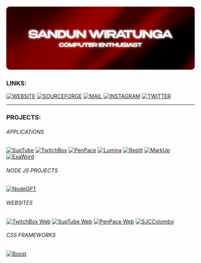 ![banner](https://raw.githubusercontent.com/sandunwira/sandunwira/main/banner.png)

### LINKS:

[![WEBSITE](https://img.shields.io/badge/WEBSITE-%23E23434.svg?style=for-the-badge)](https://sandun.me)
[![SOURCEFORGE](https://img.shields.io/badge/SOURCEFORGE-%23E23434.svg?style=for-the-badge&logo=sourceforge&logoColor=white)](https://sourceforge.net/u/sandunwira)
[![MAIL](https://img.shields.io/badge/MAIL-%23E23434.svg?style=for-the-badge&logo=maildotru&logoColor=white)](mailto:sandun.wira@outlook.com)
[![INSTAGRAM](https://img.shields.io/badge/INSTAGRAM-%23E23434.svg?style=for-the-badge&logo=instagram&logoColor=white)](https://www.instagram.com/sandunwira)
[![TWITTER](https://img.shields.io/badge/TWITTER-%23E23434.svg?style=for-the-badge&logo=twitter&logoColor=white)](https://twitter.com/sandunwira)

<hr>

### PROJECTS:

###### APPLICATIONS
[![SupTube](https://img.shields.io/badge/SupTube-%23ED1C24.svg?style=for-the-badge&logo=github&logoColor=white)](https://github.com/sandunwira/SupTube)
[![TwitchBox](https://img.shields.io/badge/TwitchBox-%23755CA7.svg?style=for-the-badge&logo=github&logoColor=white)](https://github.com/sandunwira/TwitchBox)
[![PenPace](https://img.shields.io/badge/PenPace-%232C88C3.svg?style=for-the-badge&logo=github&logoColor=white)](https://github.com/sandunwira/PenPace)
[![Lumina](https://img.shields.io/badge/Lumina-%236590BB.svg?style=for-the-badge&logo=github&logoColor=white)](https://github.com/teamkoolapps/Lumina)
[![Replit](https://img.shields.io/badge/Replit-%23EC5F07.svg?style=for-the-badge&logo=github&logoColor=white)](https://github.com/teamkoolapps/Replit)
[![MarkUp](https://img.shields.io/badge/MarkUp-%23424242.svg?style=for-the-badge&logo=github&logoColor=white)](https://github.com/teamkoolapps/MarkUp)
[![ExaWord](https://img.shields.io/badge/ExaWord-%2304395e.svg?style=for-the-badge&logo=github&logoColor=white)](https://github.com/sandunwira/ExaWord)

###### NODE.JS PROJECTS
[![NodeGPT](https://img.shields.io/badge/Node_GPT-%23339933.svg?style=for-the-badge&logo=github&logoColor=white)](https://github.com/sandunwira/Node-GPT)

###### WEBSITES
[![TwitchBox Web](https://img.shields.io/badge/TwitchBox_Web-%23755CA7.svg?style=for-the-badge&logo=github&logoColor=white)](https://github.com/sandunwira/TwitchBox-Web)
[![SupTube Web](https://img.shields.io/badge/SupTube_Web-%23ED1C24.svg?style=for-the-badge&logo=github&logoColor=white)](https://github.com/sandunwira/SupTube-Web)
[![PenPace Web](https://img.shields.io/badge/PenPace_Web-%232C88C3.svg?style=for-the-badge&logo=github&logoColor=white)](https://github.com/sandunwira/PenPace-Web)
[![SJCColombo](https://img.shields.io/badge/SJCColombo-%231E4466.svg?style=for-the-badge&logo=github&logoColor=white)](https://github.com/sjccolombo/sjccolombo)

###### CSS FRAMEWORKS
[![Boost](https://img.shields.io/badge/Boost-%231572B6.svg?style=for-the-badge&logo=github&logoColor=white)](https://github.com/sandunwira/Boost)
